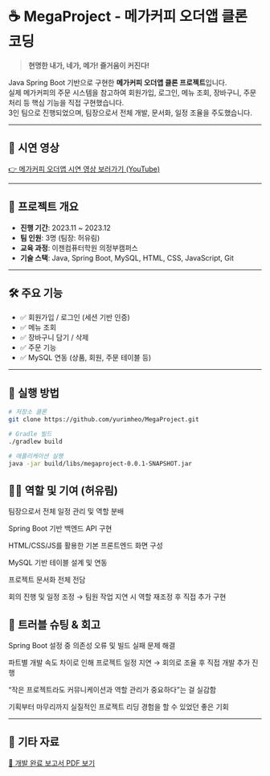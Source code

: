 # ☕ MegaProject - 메가커피 오더앱 클론 코딩

> **현명한 내가, 네가, 메가! 즐거움이 커진다!**

Java Spring Boot 기반으로 구현한 **메가커피 오더앱 클론 프로젝트**입니다.  
실제 메가커피의 주문 시스템을 참고하여 회원가입, 로그인, 메뉴 조회, 장바구니, 주문 처리 등 핵심 기능을 직접 구현했습니다.  
3인 팀으로 진행되었으며, 팀장으로서 전체 개발, 문서화, 일정 조율을 주도했습니다.

---

## 🎥 시연 영상  
[👉 메가커피 오더앱 시연 영상 보러가기 (YouTube)](https://youtu.be/YLVCWSU-zJs?si=gb2FVvj4ueIduXJL)

---

## 📌 프로젝트 개요

- **진행 기간**: 2023.11 ~ 2023.12  
- **팀 인원**: 3명 (팀장: 허유림)  
- **교육 과정**: 이젠컴퓨터학원 의정부캠퍼스  
- **기술 스택**: Java, Spring Boot, MySQL, HTML, CSS, JavaScript, Git  

---

## 🛠 주요 기능

- ✅ 회원가입 / 로그인 (세션 기반 인증)
- ✅ 메뉴 조회
- ✅ 장바구니 담기 / 삭제
- ✅ 주문 기능
- ✅ MySQL 연동 (상품, 회원, 주문 테이블 등)

---

## 🚀 실행 방법

```bash
# 저장소 클론
git clone https://github.com/yurimheo/MegaProject.git
```

```bash
# Gradle 빌드
./gradlew build
```

```bash
# 애플리케이션 실행
java -jar build/libs/megaproject-0.0.1-SNAPSHOT.jar
```

## 👩‍💻 역할 및 기여 (허유림)
팀장으로서 전체 일정 관리 및 역할 분배

Spring Boot 기반 백엔드 API 구현

HTML/CSS/JS를 활용한 기본 프론트엔드 화면 구성

MySQL 기반 테이블 설계 및 연동

프로젝트 문서화 전체 전담

회의 진행 및 일정 조정 → 팀원 작업 지연 시 역할 재조정 후 직접 추가 구현

## 🧠 트러블 슈팅 & 회고
Spring Boot 설정 중 의존성 오류 및 빌드 실패 문제 해결

파트별 개발 속도 차이로 인해 프로젝트 일정 지연 → 회의로 조율 후 직접 개발 추가 진행

“작은 프로젝트라도 커뮤니케이션과 역할 관리가 중요하다”는 걸 실감함

기획부터 마무리까지 실질적인 프로젝트 리딩 경험을 할 수 있었던 좋은 기회

---

## 📎 기타 자료
[📄 개발 완료 보고서 PDF 보기](https://github.com/yurimheo/MegaProject/blob/main/2%EC%A1%B0%20%EA%B0%9C%EB%B0%9C%EC%99%84%EB%A3%8C%EB%B3%B4%EA%B3%A0%EC%84%9C.pdf)

